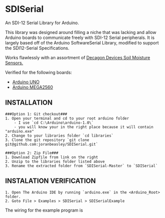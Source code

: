 SDISerial 
=========

An SDI-12 Serial Library for Arduino.

This library was designed around filling a niche that was lacking and allow Arduino boards to communicate freely with SDI-12 Serial peripherals.  It is largely based off of the Arduino SoftwareSerial Library, modified to support the SDI12-Serial Specifications.

Works flawlessly with an assortment of [Decagon Devices Soil Moisture Sensors.](http://www.decagon.com/products/soils/)

Verified for the following boards: 
   - [Arduino UNO](http://arduino.cc/en/Main/arduinoBoardUno)
   - [Arduino MEGA2560](http://arduino.cc/en/Main/ArduinoBoardMega2560)
   
INSTALLATION
------------
    ###Option 1: Git checkout###
	1. Open your terminal and cd to your root arduino folder
	    - I use `cd C:\Arduino\arduino-1.0\`
		- you will know your in the right place because it will contain "arduino.exe"
	2. Change to your libraries folder `cd libraries`
	3. Clone the git repository `git clone git@github.com:joranbeasley/SDISerial.git`
	
	###Option 2: Zip File###
	1. Download Zipfile from link on the right
	2. Unzip to the libraries folder listed above
	3. Rename the extracted folder from `SDISerial-Master` to `SDISerial`
	
INSTALATION VERIFICATION
------------------------
	1. Open The Arduino IDE by running `arduino.exe` in the <Arduino_Root> folder.
	2. Goto File > Examples > SDISerial > SDISerialExample

The wiring for the example program is 


	
